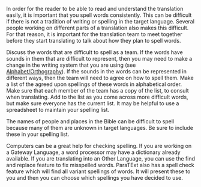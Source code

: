 
In order for the reader to be able to read and understand the translation easily, it is important that you spell words consistently. This can be difficult if there is not a tradition of writing or spelling in the target language. Several people working on different parts of a translation also makes this difficult.  For that reason, it is important for the translation team to meet together before they start translating to talk about how they plan to spell words. 

Discuss the words that are difficult to spell as a team. If the words have sounds in them that are difficult to represent, then you may need to make a change in the writing system that you are using (see [Alphabet/Orthography](en/ta/translate/man/translate-alphabet)). If the sounds in the words can be represented in different ways, then the team will need to agree on how to spell them. Make a list of the agreed upon spellings of these words in alphabetical order. Make sure that each member of the team has a copy of the list, to consult when translating. Add to the list as you come across more difficult words, but make sure everyone has the current list. It may be helpful to use a spreadsheet to maintain your spelling list.

The names of people and places in the Bible can be difficult to spell because many of them are unknown in target languages. Be sure to include these in your spelling list.

Computers can be a great help for checking spelling. If you are working on a Gateway Language, a word processor may have a dictionary already available. If you are translating into an Other Language, you can use the find and replace feature to fix misspelled words. ParaTExt also has a spell check feature which will find all variant spellings of words. It will present these to you and then you can choose which spellings you have decided to use.
